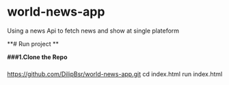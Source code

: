 # world-news-app
Using a news Api to fetch news and show at single plateform

**# Run project **

**###1.Clone the Repo**
###
https://github.com/DilipBsr/world-news-app.git
cd index.html
run index.html
###


